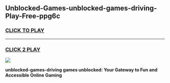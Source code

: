 
## Unblocked-Games-unblocked-games-driving-Play-Free-ppg6c
<h3>
<a href="https://premium76.site?title=unblocked-games-driving&ref=15A">CLICK TO PLAY</a></h3>
<hr>

<h3>
<a href="https://premium76.site?title=unblocked-games-driving&ref=15A">CLICK 2 PLAY</a>
  
</h3>

<a href="https://premium76.site?title=unblocked-games-driving&ref=15A"><img src="https://clearcache.store/games.png"></a>


**unblocked-games-driving games unblocked: Your Gateway to Fun and Accessible Online Gaming**
